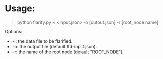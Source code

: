 # Usage:

> python flarify.py -i <input.json> -o [output.json] -r [root_node name]

Options:

- -i: the data file to be flarified.
- -o: the output file (default ffd-input.json).
- -r: the name of the root node (default "ROOT_NODE").
